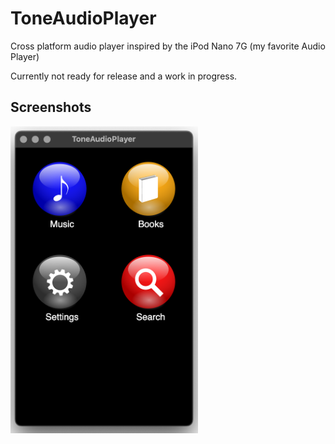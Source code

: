 # ToneAudioPlayer
Cross platform audio player inspired by the iPod Nano 7G (my favorite Audio Player)

Currently not ready for release and a work in progress. 

## Screenshots

<img src="doc/img/ToneAudioPlayer_screenshot.png" width="300" alt="Tone Audio Player" />
